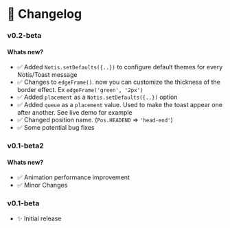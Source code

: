 # 📄 Changelog
### v0.2-beta
#### Whats new? 
- ✅ Added `Notis.setDefaults({..})` to configure default themes for every Notis/Toast message
- ✅ Changes to `edgeFrame()`. now you can customize the thickness of the border effect. Ex `edgeFrame('green', '2px') `
- ✅ Added `placement` as a `Notis.setDefaults({..})` option
- ✅ Added `queue` as a `placement` value. Used to make the toast appear one after another. See live demo for example
- ✅ Changed position name. (`Pos.HEADEND` => `'head-end'`) 
- ✅ Some potential bug fixes

### v0.1-beta2
#### Whats new? 
- ✅ Animation performance improvement
- ✅ Minor Changes

### v0.1-beta
- ✨ Initial release